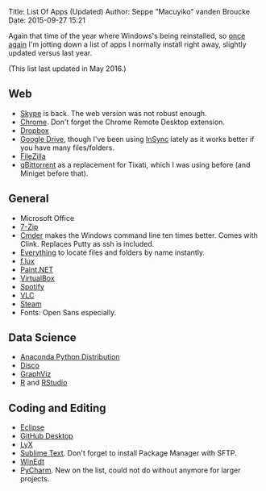 Title: List Of Apps (Updated)
Author: Seppe "Macuyiko" vanden Broucke
Date: 2015-09-27 15:21

Again that time of the year where Windows's being reinstalled, so [once again](|filename|/2014/2014_11_list-of-apps-windows.md) I'm jotting down a list of apps I normally install right away, slightly updated versus last year.

(This list last updated in May 2016.)

## Web ##

- [Skype](https://www.skype.com/en/) is back. The web version was not robust enough.
- [Chrome](http://www.google.com/chrome/). Don't forget the Chrome Remote Desktop extension.
- [Dropbox](http://www.dropbox.com/)
- [Google Drive](http://www.google.com/drive), though I've been using [InSync](https://www.insynchq.com/) lately as it works better if you have many files/folders.
- [FileZilla](https://filezilla-project.org/download.php?type=client)
- [qBittorrent](http://www.qbittorrent.org/) as a replacement for Tixati, which I was using before (and Miniget before that).

## General ##

- Microsoft Office
- [7-Zip](http://www.7-zip.org/)
- [Cmder](http://cmder.net/) makes the Windows command line ten times better. Comes with Clink. Replaces Putty as ssh is included.
- [Everything](http://www.voidtools.com/) to locate files and folders by name instantly.
- [f.lux](https://justgetflux.com/)
- [Paint.NET](http://www.getpaint.net/)
- [VirtualBox](https://www.virtualbox.org/)
- [Spotify](https://www.spotify.com)
- [VLC](http://www.videolan.org/vlc/index.html)
- [Steam](http://store.steampowered.com/)
- Fonts: Open Sans especially.

## Data Science ##

- [Anaconda Python Distribution](https://store.continuum.io/cshop/anaconda/)
- [Disco](http://fluxicon.com/disco/)
- [GraphViz](http://www.graphviz.org/)
- [R](http://cran.r-project.org/) and [RStudio](http://www.rstudio.com/)

## Coding and Editing ##

- [Eclipse](https://eclipse.org/downloads/)
- [GitHub Desktop](https://desktop.github.com/)
- [LyX](http://www.lyx.org/)
- [Sublime Text](http://www.sublimetext.com/3). Don't forget to install Package Manager with SFTP.
- [WinEdt](http://www.winedt.com/)
- [PyCharm](https://www.jetbrains.com/pycharm/). New on the list, could not do without anymore for larger projects.


